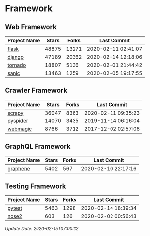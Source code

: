 # Framework

## Web Framework

| Project Name | Stars | Forks | Last Commit |
| ------------ | ----- | ----- | ----------- |
| [flask](https://github.com/pallets/flask) | 48875 | 13271 | 2020-02-11 02:41:07 |
| [django](https://github.com/django/django) | 47189 | 20362 | 2020-02-14 12:18:06 |
| [tornado](https://github.com/tornadoweb/tornado) | 18807 | 5136 | 2020-02-01 21:44:42 |
| [sanic](https://github.com/huge-success/sanic) | 13463 | 1259 | 2020-02-05 19:17:55 |

## Crawler Framework

| Project Name | Stars | Forks | Last Commit |
| ------------ | ----- | ----- | ----------- |
| [scrapy](https://github.com/scrapy/scrapy) | 36047 | 8363 | 2020-02-11 09:35:23 |
| [pyspider](https://github.com/binux/pyspider) | 14070 | 3435 | 2019-11-14 06:16:04 |
| [webmagic](https://github.com/code4craft/webmagic) | 8766 | 3712 | 2017-12-02 02:57:06 |

## GraphQL Framework

| Project Name | Stars | Forks | Last Commit |
| ------------ | ----- | ----- | ----------- |
| [graphene](https://github.com/graphql-python/graphene) | 5402 | 567 | 2020-02-10 22:17:16 |

## Testing Framework

| Project Name | Stars | Forks | Last Commit |
| ------------ | ----- | ----- | ----------- |
| [pytest](https://github.com/pytest-dev/pytest) | 5463 | 1298 | 2020-02-14 18:39:34 |
| [nose2](https://github.com/nose-devs/nose2) | 603 | 126 | 2020-02-02 00:56:43 |

*Update Date: 2020-02-15T07:00:32*